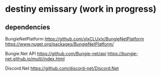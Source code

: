
# destiny emissary (work in progress)

## dependencies 

BungieNetPlatform
https://github.com/xlxCLUxlx/BungieNetPlatform
https://www.nuget.org/packages/BungieNetPlatform/

Bungie.Net API 
https://github.com/Bungie-net/api
https://bungie-net.github.io/multi/index.html

Discord.Net
https://github.com/discord-net/Discord.Net